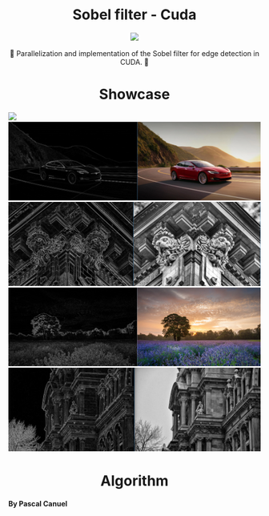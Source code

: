 <h1 align="center">Sobel filter - Cuda</h1> 
<p align="center">
<img src="https://img.shields.io/badge/License-MIT-blue.svg">
</p>

<p align="center">📐 Parallelization and implementation of the Sobel filter for edge detection in CUDA. 📏</p>

<h1 align="center">Showcase</h1>
<img src="showcase/city.PNG"/>
<img src="showcase/tesla.PNG"/>
<img src="showcase/architectureLion.PNG"/>
<img src="showcase/field.PNG"/>
<img src="showcase/architectureMuseum.PNG"/>

<h1 align="center">Algorithm</h1>

#### By Pascal Canuel

